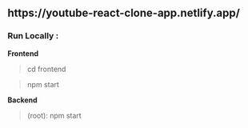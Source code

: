 <h2>https://youtube-react-clone-app.netlify.app/</h2> 


<h3>Run Locally :</h3>


**Frontend**

>cd frontend <br />

>npm start

**Backend**

> (root): npm start



